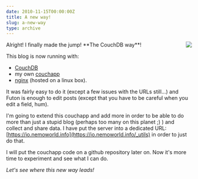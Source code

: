 ```yaml
---
date: 2010-11-15T00:00:00Z
title: A new way!
slug: a-new-way
type: archive
---
```


<img src="/img/a-new-way/sketch.png" style="float: right;" />
Alright! I finally made the jump! **The CouchDB way**!

This blog is now running with:

* [CouchDB](http://www.couchdb.org)
* my own [couchapp](http://www.couchapp.org)
* [nginx](http://www.nginx.org) (hosted on a linux box).

It was fairly easy to do it (except a few issues with the URLs still...) and Futon is enough to edit posts (except that you have to be careful when you edit a field, hum).

I'm going to extend this couchapp and add more in order to be able to do more than just a stupid blog (perhaps too many on this planet ;) ) and collect and share data. I have put the server into a dedicated URL: [https://io.nemoworld.info](https://io.nemoworld.info/_utils) in order to just do that.

I will put the couchapp code on a github repository later on. Now it's more time to experiment and see what I can do.

*Let's see where this new way leads!*
